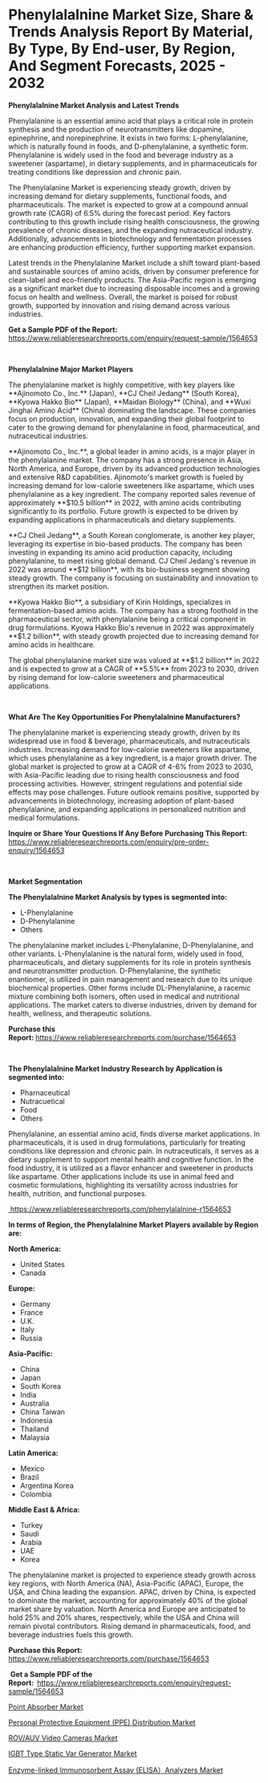 <p><h1>Phenylalalnine Market Size, Share & Trends Analysis Report By Material, By Type, By End-user, By Region, And Segment Forecasts, 2025 - 2032</h1></p><p><strong>Phenylalalnine Market Analysis and Latest Trends</strong></p>
<p><p>Phenylalanine is an essential amino acid that plays a critical role in protein synthesis and the production of neurotransmitters like dopamine, epinephrine, and norepinephrine. It exists in two forms: L-phenylalanine, which is naturally found in foods, and D-phenylalanine, a synthetic form. Phenylalanine is widely used in the food and beverage industry as a sweetener (aspartame), in dietary supplements, and in pharmaceuticals for treating conditions like depression and chronic pain.</p><p>The Phenylalanine Market is experiencing steady growth, driven by increasing demand for dietary supplements, functional foods, and pharmaceuticals. The market is expected to grow at a compound annual growth rate (CAGR) of 6.5% during the forecast period. Key factors contributing to this growth include rising health consciousness, the growing prevalence of chronic diseases, and the expanding nutraceutical industry. Additionally, advancements in biotechnology and fermentation processes are enhancing production efficiency, further supporting market expansion.</p><p>Latest trends in the Phenylalanine Market include a shift toward plant-based and sustainable sources of amino acids, driven by consumer preference for clean-label and eco-friendly products. The Asia-Pacific region is emerging as a significant market due to increasing disposable incomes and a growing focus on health and wellness. Overall, the market is poised for robust growth, supported by innovation and rising demand across various industries.</p></p>
<p><strong>Get a Sample PDF of the Report:&nbsp;</strong> <a href="https://www.reliableresearchreports.com/enquiry/request-sample/1564653?utm_campaign=2177&utm_medium=2&utm_source=Github&utm_content=ia&utm_term=25012025&utm_id=phenylalalnine">https://www.reliableresearchreports.com/enquiry/request-sample/1564653</a></p>
<p>&nbsp;</p>
<p><strong>Phenylalalnine Major Market Players</strong></p>
<p><p>The phenylalanine market is highly competitive, with key players like **Ajinomoto Co., Inc.** (Japan), **CJ Cheil Jedang** (South Korea), **Kyowa Hakko Bio** (Japan), **Maidan Biology** (China), and **Wuxi Jinghai Amino Acid** (China) dominating the landscape. These companies focus on production, innovation, and expanding their global footprint to cater to the growing demand for phenylalanine in food, pharmaceutical, and nutraceutical industries.</p><p>**Ajinomoto Co., Inc.**, a global leader in amino acids, is a major player in the phenylalanine market. The company has a strong presence in Asia, North America, and Europe, driven by its advanced production technologies and extensive R&D capabilities. Ajinomoto's market growth is fueled by increasing demand for low-calorie sweeteners like aspartame, which uses phenylalanine as a key ingredient. The company reported sales revenue of approximately **$10.5 billion** in 2022, with amino acids contributing significantly to its portfolio. Future growth is expected to be driven by expanding applications in pharmaceuticals and dietary supplements.</p><p>**CJ Cheil Jedang**, a South Korean conglomerate, is another key player, leveraging its expertise in bio-based products. The company has been investing in expanding its amino acid production capacity, including phenylalanine, to meet rising global demand. CJ Cheil Jedang's revenue in 2022 was around **$12 billion**, with its bio-business segment showing steady growth. The company is focusing on sustainability and innovation to strengthen its market position.</p><p>**Kyowa Hakko Bio**, a subsidiary of Kirin Holdings, specializes in fermentation-based amino acids. The company has a strong foothold in the pharmaceutical sector, with phenylalanine being a critical component in drug formulations. Kyowa Hakko Bio's revenue in 2022 was approximately **$1.2 billion**, with steady growth projected due to increasing demand for amino acids in healthcare.</p><p>The global phenylalanine market size was valued at **$1.2 billion** in 2022 and is expected to grow at a CAGR of **5.5%** from 2023 to 2030, driven by rising demand for low-calorie sweeteners and pharmaceutical applications.</p></p>
<p>&nbsp;</p>
<p><strong>What Are The Key Opportunities For Phenylalalnine Manufacturers?</strong></p>
<p><p>The phenylalanine market is experiencing steady growth, driven by its widespread use in food & beverage, pharmaceuticals, and nutraceuticals industries. Increasing demand for low-calorie sweeteners like aspartame, which uses phenylalanine as a key ingredient, is a major growth driver. The global market is projected to grow at a CAGR of 4-6% from 2023 to 2030, with Asia-Pacific leading due to rising health consciousness and food processing activities. However, stringent regulations and potential side effects may pose challenges. Future outlook remains positive, supported by advancements in biotechnology, increasing adoption of plant-based phenylalanine, and expanding applications in personalized nutrition and medical formulations.</p></p>
<p><strong>Inquire or Share Your Questions If Any Before Purchasing This Report:</strong> <a href="https://www.reliableresearchreports.com/enquiry/pre-order-enquiry/1564653?utm_campaign=2177&utm_medium=2&utm_source=Github&utm_content=ia&utm_term=25012025&utm_id=phenylalalnine">https://www.reliableresearchreports.com/enquiry/pre-order-enquiry/1564653</a></p>
<p>&nbsp;</p>
<p><strong>Market Segmentation</strong></p>
<p><strong>The Phenylalalnine Market Analysis by types is segmented into:</strong></p>
<p><ul><li>L-Phenylalanine</li><li>D-Phenylalanine</li><li>Others</li></ul></p>
<p><p>The phenylalanine market includes L-Phenylalanine, D-Phenylalanine, and other variants. L-Phenylalanine is the natural form, widely used in food, pharmaceuticals, and dietary supplements for its role in protein synthesis and neurotransmitter production. D-Phenylalanine, the synthetic enantiomer, is utilized in pain management and research due to its unique biochemical properties. Other forms include DL-Phenylalanine, a racemic mixture combining both isomers, often used in medical and nutritional applications. The market caters to diverse industries, driven by demand for health, wellness, and therapeutic solutions.</p></p>
<p><strong>Purchase this Report:&nbsp;</strong><a href="https://www.reliableresearchreports.com/purchase/1564653?utm_campaign=2177&utm_medium=2&utm_source=Github&utm_content=ia&utm_term=25012025&utm_id=phenylalalnine">https://www.reliableresearchreports.com/purchase/1564653</a></p>
<p>&nbsp;</p>
<p><strong>The Phenylalalnine Market Industry Research by Application is segmented into:</strong></p>
<p><ul><li>Pharnaceutical</li><li>Nutracuetical</li><li>Food</li><li>Others</li></ul></p>
<p><p>Phenylalanine, an essential amino acid, finds diverse market applications. In pharmaceuticals, it is used in drug formulations, particularly for treating conditions like depression and chronic pain. In nutraceuticals, it serves as a dietary supplement to support mental health and cognitive function. In the food industry, it is utilized as a flavor enhancer and sweetener in products like aspartame. Other applications include its use in animal feed and cosmetic formulations, highlighting its versatility across industries for health, nutrition, and functional purposes.</p></p>
<p><a href="https://www.reliableresearchreports.com/phenylalalnine-r1564653?utm_campaign=2177&utm_medium=2&utm_source=Github&utm_content=ia&utm_term=25012025&utm_id=phenylalalnine">&nbsp;https://www.reliableresearchreports.com/phenylalalnine-r1564653</a></p>
<p><strong>In terms of Region, the Phenylalalnine Market Players available by Region are:</strong></p>
<p>
    <p> <strong> North America: </strong>
        <ul>
            <li>United States</li>
            <li>Canada</li>
        </ul>
        </p> 
    <p> <strong> Europe: </strong>
        <ul>
            <li>Germany</li>
            <li>France</li>
            <li>U.K.</li>
            <li>Italy</li>
            <li>Russia</li>
        </ul>
        </p> 
    <p> <strong> Asia-Pacific: </strong>
        <ul>
            <li>China</li>
            <li>Japan</li>
            <li>South Korea</li>
            <li>India</li>
            <li>Australia</li>
            <li>China Taiwan</li>
            <li>Indonesia</li>
            <li>Thailand</li>
            <li>Malaysia</li>
        </ul>
        </p> 
    <p> <strong> Latin America: </strong>
        <ul>
            <li>Mexico</li>
            <li>Brazil</li>
            <li>Argentina Korea</li>
            <li>Colombia</li>
        </ul>
        </p> 
    <p> <strong> Middle East & Africa: </strong>
        <ul>
            <li>Turkey</li>
            <li>Saudi</li>
            <li>Arabia</li>
            <li>UAE</li>
            <li>Korea</li>
        </ul>
    </p>
    </p>
<p><p>The phenylalanine market is projected to experience steady growth across key regions, with North America (NA), Asia-Pacific (APAC), Europe, the USA, and China leading the expansion. APAC, driven by China, is expected to dominate the market, accounting for approximately 40% of the global market share by valuation. North America and Europe are anticipated to hold 25% and 20% shares, respectively, while the USA and China will remain pivotal contributors. Rising demand in pharmaceuticals, food, and beverage industries fuels this growth.</p></p>
<p><strong>Purchase this Report: </strong><a href="https://www.reliableresearchreports.com/purchase/1564653?utm_campaign=2177&utm_medium=2&utm_source=Github&utm_content=ia&utm_term=25012025&utm_id=phenylalalnine">https://www.reliableresearchreports.com/purchase/1564653</a></p>
<p>&nbsp;<strong>Get a Sample PDF of the Report:&nbsp;&nbsp;</strong><a href="https://www.reliableresearchreports.com/enquiry/request-sample/1564653?utm_campaign=2177&utm_medium=2&utm_source=Github&utm_content=ia&utm_term=25012025&utm_id=phenylalalnine">https://www.reliableresearchreports.com/enquiry/request-sample/1564653</a></p>
<p><strong></strong></p>
<p><p><a href="https://github.com/SamiaChowdhury801/Market-Research-Report-List-1/blob/main/point-absorber-market.md?utm_campaign=2177&utm_medium=2&utm_source=Github&utm_content=ia&utm_term=25012025&utm_id=phenylalalnine">Point Absorber Market</a></p><p><a href="https://www.linkedin.com/pulse/personal-protective-equipment-ppe-distribution-market-size-9obce?utm_campaign=2177&utm_medium=2&utm_source=Github&utm_content=ia&utm_term=25012025&utm_id=phenylalalnine">Personal Protective Equipment (PPE) Distribution Market</a></p><p><a href="https://www.linkedin.com/pulse/exploring-rovauv-video-cameras-market-dynamics-global-oywjf?utm_campaign=2177&utm_medium=2&utm_source=Github&utm_content=ia&utm_term=25012025&utm_id=phenylalalnine">ROV/AUV Video Cameras Market</a></p><p><a href="https://www.linkedin.com/pulse/market-study-on126-cagr-forecast-from-2025-2032-offeringsignificant-9ajyc?utm_campaign=2177&utm_medium=2&utm_source=Github&utm_content=ia&utm_term=25012025&utm_id=phenylalalnine">IGBT Type Static Var Generator Market</a></p><p><a href="https://www.linkedin.com/pulse/global-enzyme-linked-immunosorbent-assay-elisaanalyzers-imgec?utm_campaign=2177&utm_medium=2&utm_source=Github&utm_content=ia&utm_term=25012025&utm_id=phenylalalnine">Enzyme-linked Immunosorbent Assay (ELISA）Analyzers Market</a></p></p>